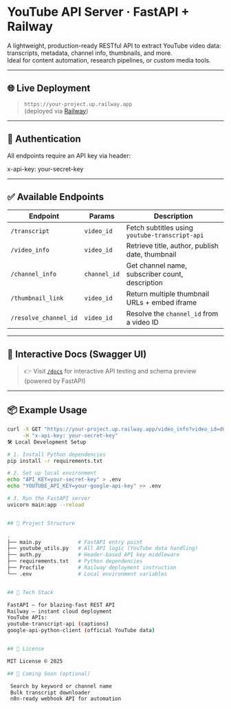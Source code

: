 # YouTube API Server · FastAPI + Railway

A lightweight, production-ready RESTful API to extract YouTube video data: transcripts, metadata, channel info, thumbnails, and more.  
Ideal for content automation, research pipelines, or custom media tools.

---

## 🌐 Live Deployment

> `https://your-project.up.railway.app`  
(deployed via [Railway](https://railway.app))

---

## 🔐 Authentication

All endpoints require an API key via header:

x-api-key: your-secret-key


---

## ✅ Available Endpoints

| Endpoint               | Params      | Description                                      |
|------------------------|-------------|--------------------------------------------------|
| `/transcript`          | `video_id`  | Fetch subtitles using `youtube-transcript-api`  |
| `/video_info`          | `video_id`  | Retrieve title, author, publish date, thumbnail |
| `/channel_info`        | `channel_id`| Get channel name, subscriber count, description |
| `/thumbnail_link`      | `video_id`  | Return multiple thumbnail URLs + embed iframe   |
| `/resolve_channel_id`  | `video_id`  | Resolve the `channel_id` from a video ID        |

---

## 🧭 Interactive Docs (Swagger UI)

> 👉 Visit [`/docs`](https://your-project.up.railway.app/docs) for interactive API testing and schema preview (powered by FastAPI)

---

## 📦 Example Usage

```bash
curl -X GET "https://your-project.up.railway.app/video_info?video_id=dQw4w9WgXcQ" \
     -H "x-api-key: your-secret-key"
🛠️ Local Development Setup

# 1. Install Python dependencies
pip install -r requirements.txt

# 2. Set up local environment
echo "API_KEY=your-secret-key" > .env
echo "YOUTUBE_API_KEY=your-google-api-key" >> .env

# 3. Run the FastAPI server
uvicorn main:app --reload


## 📁 Project Structure

.
├── main.py            # FastAPI entry point
├── youtube_utils.py   # All API logic (YouTube data handling)
├── auth.py            # Header-based API key middleware
├── requirements.txt   # Python dependencies
├── Procfile           # Railway deployment instruction
└── .env               # Local environment variables


## 📘 Tech Stack

FastAPI – for blazing-fast REST API
Railway – instant cloud deployment
YouTube APIs:
youtube-transcript-api (captions)
google-api-python-client (official YouTube data)


## 📄 License

MIT License © 2025

## 🧪 Coming Soon (optional)

 Search by keyword or channel name
 Bulk transcript downloader
 n8n-ready webhook API for automation